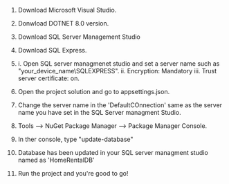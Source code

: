 1. Download Microsoft Visual Studio.
2. Donwload DOTNET 8.0 version.
3. Download SQL Server Management Studio 
4. Download SQL Express.
5. 
   i. Open SQL server managmenet studio and set a server name such as "your_device_name\SQLEXPRESS".
   ii. Encryption: Mandatory
   iii. Trust server certificate: on.

6. Open the project solution and go to appsettings.json.
7. Change the server name in the 'DefaultCOnnection' same as the server name you have set in the SQL Server managment Studio.
8. Tools --> NuGet Package Manager --> Package Manager Console.
9. In ther console, type "update-database"
10. Database has been updated in your SQL server managment studio named as 'HomeRentalDB'
11. Run the project and you're good to go!

